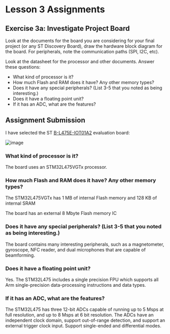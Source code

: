 # Lesson 3 Assignments

## Exercise 3a: Investigate Project Board

Look at the documents for the board you are considering for your final project (or any ST
Discovery Board), draw the hardware block diagram for the board. For peripherals, note the
communication paths (SPI, I2C, etc).

Look at the datasheet for the processor and other documents. Answer these questions:
* What kind of processor is it?
* How much Flash and RAM does it have? Any other memory types?
* Does it have any special peripherals? (List 3-5 that you noted as being interesting.)
* Does it have a floating point unit?
* If it has an ADC, what are the features?

## Assignment Submission

I have selected the ST [B-L475E-IOT01A2](https://www.st.com/resource/en/user_manual/dm00347848-discovery-kit-for-iot-node-multichannel-communication-with-stm32l4-stmicroelectronics.pdf) evaluation board:

![image](https://user-images.githubusercontent.com/5757591/144546051-57bb46e5-681d-4da5-a920-8237f2a7a011.png)


### What kind of processor is it?

The board uses an STM32L475VGTx processor.

### How much Flash and RAM does it have? Any other memory types?

The STM32L475VGTx has 1 MB of internal Flash memory and 128 KB of internal SRAM

The board has an external 8 Mbyte Flash memory IC

### Does it have any special peripherals? (List 3-5 that you noted as being interesting.)

The board contains many interesting peripherals, such as a magnetometer, gyroscope, NFC reader, and dual microphones that are capable of beamforming.

### Does it have a floating point unit?

Yes. The STM32L475 includes a single precision FPU which supports all Arm single-precision data-processing instructions and data types.

### If it has an ADC, what are the features?

The STM32L475 has three 12-bit ADCs capable of running up to 5 Msps at full resolution, and up to 8 Msps at 6 bit resolution. The ADCs have an independent clock domain, support out-of-range detection, and support an external trigger clock input. Support single-ended and differential modes.
